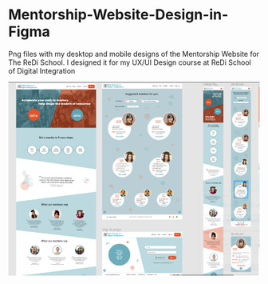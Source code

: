 # Mentorship-Website-Design-in-Figma
Png files with my desktop and mobile designs of the Mentorship Website for The ReDi School. 
I designed it for my UX/UI Design course at ReDi School of Digital Integration

<img src="red.PNG" alt="screenshot">

